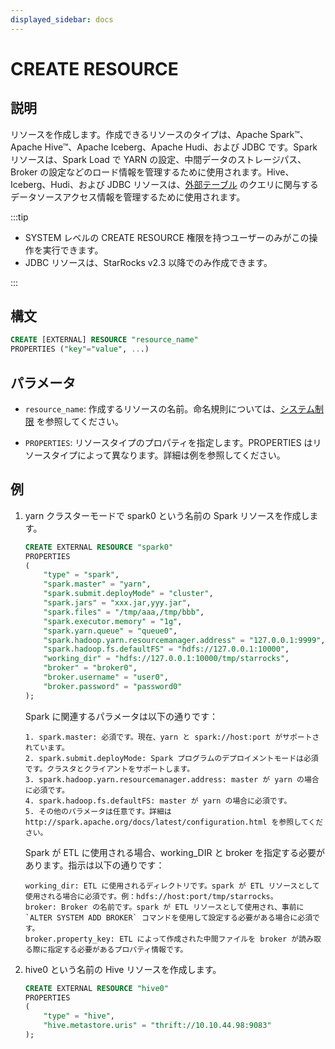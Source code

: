 ```yaml
---
displayed_sidebar: docs
---
```


# CREATE RESOURCE

## 説明

リソースを作成します。作成できるリソースのタイプは、Apache Spark™、Apache Hive™、Apache Iceberg、Apache Hudi、および JDBC です。Spark リソースは、Spark Load で YARN の設定、中間データのストレージパス、Broker の設定などのロード情報を管理するために使用されます。Hive、Iceberg、Hudi、および JDBC リソースは、[外部テーブル](../../../data_source/External_table.md) のクエリに関与するデータソースアクセス情報を管理するために使用されます。

:::tip

- SYSTEM レベルの CREATE RESOURCE 権限を持つユーザーのみがこの操作を実行できます。
- JDBC リソースは、StarRocks v2.3 以降でのみ作成できます。

:::

## 構文

```sql
CREATE [EXTERNAL] RESOURCE "resource_name"
PROPERTIES ("key"="value", ...)
```

## パラメータ

- `resource_name`: 作成するリソースの名前。命名規則については、[システム制限](../../System_limit.md) を参照してください。

- `PROPERTIES`: リソースタイプのプロパティを指定します。PROPERTIES はリソースタイプによって異なります。詳細は例を参照してください。

## 例

1. yarn クラスターモードで spark0 という名前の Spark リソースを作成します。

    ```sql
    CREATE EXTERNAL RESOURCE "spark0"
    PROPERTIES
    (
        "type" = "spark",
        "spark.master" = "yarn",
        "spark.submit.deployMode" = "cluster",
        "spark.jars" = "xxx.jar,yyy.jar",
        "spark.files" = "/tmp/aaa,/tmp/bbb",
        "spark.executor.memory" = "1g",
        "spark.yarn.queue" = "queue0",
        "spark.hadoop.yarn.resourcemanager.address" = "127.0.0.1:9999",
        "spark.hadoop.fs.defaultFS" = "hdfs://127.0.0.1:10000",
        "working_dir" = "hdfs://127.0.0.1:10000/tmp/starrocks",
        "broker" = "broker0",
        "broker.username" = "user0",
        "broker.password" = "password0"
    );
    ```

    Spark に関連するパラメータは以下の通りです：

    ```plain text
    1. spark.master: 必須です。現在、yarn と spark://host:port がサポートされています。
    2. spark.submit.deployMode: Spark プログラムのデプロイメントモードは必須です。クラスタとクライアントをサポートします。
    3. spark.hadoop.yarn.resourcemanager.address: master が yarn の場合に必須です。
    4. spark.hadoop.fs.defaultFS: master が yarn の場合に必須です。
    5. その他のパラメータは任意です。詳細は http://spark.apache.org/docs/latest/configuration.html を参照してください。
    ```

    Spark が ETL に使用される場合、working_DIR と broker を指定する必要があります。指示は以下の通りです：

    ```plain text
    working_dir: ETL に使用されるディレクトリです。spark が ETL リソースとして使用される場合に必須です。例：hdfs://host:port/tmp/starrocks。
    broker: Broker の名前です。spark が ETL リソースとして使用され、事前に `ALTER SYSTEM ADD BROKER` コマンドを使用して設定する必要がある場合に必須です。
    broker.property_key: ETL によって作成された中間ファイルを broker が読み取る際に指定する必要があるプロパティ情報です。
    ```

2. hive0 という名前の Hive リソースを作成します。

    ```sql
    CREATE EXTERNAL RESOURCE "hive0"
    PROPERTIES
    (
        "type" = "hive",
        "hive.metastore.uris" = "thrift://10.10.44.98:9083"
    );
    ```